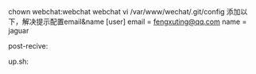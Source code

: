 chown webchat:webchat webchat
vi /var/www/wechat/.git/config
添加以下，解决提示配置email&name
[user]
        email = fengxuting@qq.com
        name = jaguar
		
		
post-recive:




up.sh:






